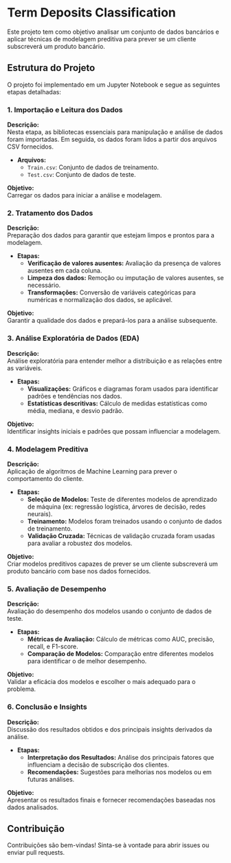 # Term Deposits Classification

Este projeto tem como objetivo analisar um conjunto de dados bancários e aplicar técnicas de modelagem preditiva para prever se um cliente subscreverá um produto bancário.

## Estrutura do Projeto

O projeto foi implementado em um Jupyter Notebook e segue as seguintes etapas detalhadas:

### 1. Importação e Leitura dos Dados

**Descrição:**  
Nesta etapa, as bibliotecas essenciais para manipulação e análise de dados foram importadas. Em seguida, os dados foram lidos a partir dos arquivos CSV fornecidos.

- **Arquivos:**
  - `Train.csv`: Conjunto de dados de treinamento.
  - `Test.csv`: Conjunto de dados de teste.

**Objetivo:**  
Carregar os dados para iniciar a análise e modelagem.

### 2. Tratamento dos Dados

**Descrição:**  
Preparação dos dados para garantir que estejam limpos e prontos para a modelagem.

- **Etapas:**
  - **Verificação de valores ausentes:** Avaliação da presença de valores ausentes em cada coluna.
  - **Limpeza dos dados:** Remoção ou imputação de valores ausentes, se necessário.
  - **Transformações:** Conversão de variáveis categóricas para numéricas e normalização dos dados, se aplicável.

**Objetivo:**  
Garantir a qualidade dos dados e prepará-los para a análise subsequente.

### 3. Análise Exploratória de Dados (EDA)

**Descrição:**  
Análise exploratória para entender melhor a distribuição e as relações entre as variáveis.

- **Etapas:**
  - **Visualizações:** Gráficos e diagramas foram usados para identificar padrões e tendências nos dados.
  - **Estatísticas descritivas:** Cálculo de medidas estatísticas como média, mediana, e desvio padrão.

**Objetivo:**  
Identificar insights iniciais e padrões que possam influenciar a modelagem.

### 4. Modelagem Preditiva

**Descrição:**  
Aplicação de algoritmos de Machine Learning para prever o comportamento do cliente.

- **Etapas:**
  - **Seleção de Modelos:** Teste de diferentes modelos de aprendizado de máquina (ex: regressão logística, árvores de decisão, redes neurais).
  - **Treinamento:** Modelos foram treinados usando o conjunto de dados de treinamento.
  - **Validação Cruzada:** Técnicas de validação cruzada foram usadas para avaliar a robustez dos modelos.

**Objetivo:**  
Criar modelos preditivos capazes de prever se um cliente subscreverá um produto bancário com base nos dados fornecidos.

### 5. Avaliação de Desempenho

**Descrição:**  
Avaliação do desempenho dos modelos usando o conjunto de dados de teste.

- **Etapas:**
  - **Métricas de Avaliação:** Cálculo de métricas como AUC, precisão, recall, e F1-score.
  - **Comparação de Modelos:** Comparação entre diferentes modelos para identificar o de melhor desempenho.

**Objetivo:**  
Validar a eficácia dos modelos e escolher o mais adequado para o problema.

### 6. Conclusão e Insights

**Descrição:**  
Discussão dos resultados obtidos e dos principais insights derivados da análise.

- **Etapas:**
  - **Interpretação dos Resultados:** Análise dos principais fatores que influenciam a decisão de subscrição dos clientes.
  - **Recomendações:** Sugestões para melhorias nos modelos ou em futuras análises.

**Objetivo:**  
Apresentar os resultados finais e fornecer recomendações baseadas nos dados analisados.


## Contribuição

Contribuições são bem-vindas! Sinta-se à vontade para abrir issues ou enviar pull requests.
